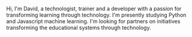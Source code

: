 Hi, I'm David, a technologist, trainer and a developer with a passion for transforming learning through technology.
I'm presently studying Python and Javascript machine learning. 
I'm looking for partners on initiatives transforming the educational systems through technology. 




